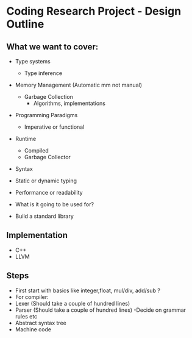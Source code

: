 # Coding Research Project - Design Outline

## What we want to cover:

- Type systems
  - Type inference


- Memory Management (Automatic mm not manual)
  - Garbage Collection
    - Algorithms, implementations


- Programming Paradigms
   - Imperative or functional


- Runtime
  - Compiled 
  - Garbage Collector

- Syntax
- Static or dynamic typing
- Performance or readability
- What is it going to be used for?
- Build a standard library
## Implementation

- C++
- LLVM


## Steps
- First start with basics like integer,float, mul/div, add/sub ?
- For compiler:
 - Lexer (Should take a couple of hundred lines)
 - Parser (Should take a couple of hundred lines)
   -Decide on grammar rules etc
 - Abstract syntax tree
 - Machine code
